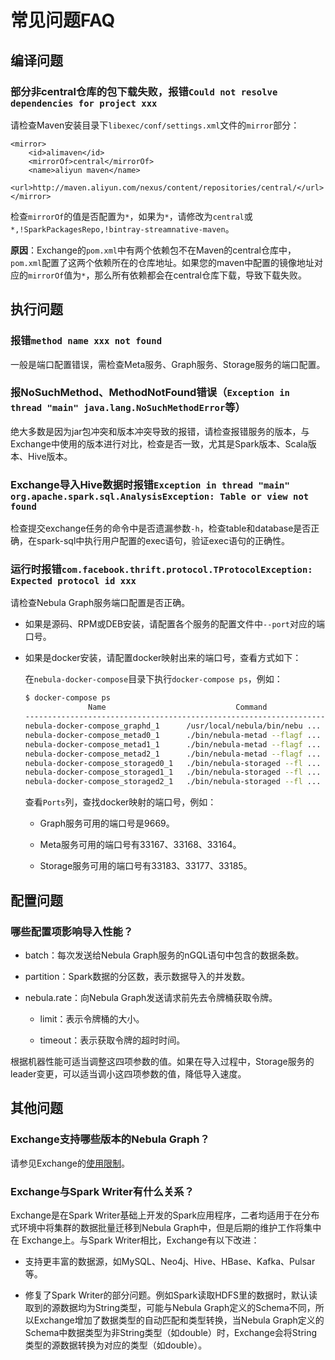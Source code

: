 # 常见问题FAQ

## 编译问题

### 部分非central仓库的包下载失败，报错`Could not resolve dependencies for project xxx`

请检查Maven安装目录下`libexec/conf/settings.xml`文件的`mirror`部分：

```text
<mirror>
    <id>alimaven</id>
    <mirrorOf>central</mirrorOf>
    <name>aliyun maven</name>
    <url>http://maven.aliyun.com/nexus/content/repositories/central/</url>
</mirror>
```

检查`mirrorOf`的值是否配置为`*`，如果为`*`，请修改为`central`或`*,!SparkPackagesRepo,!bintray-streamnative-maven`。

**原因**：Exchange的`pom.xml`中有两个依赖包不在Maven的central仓库中，`pom.xml`配置了这两个依赖所在的仓库地址。如果您的maven中配置的镜像地址对应的`mirrorOf`值为`*`，那么所有依赖都会在central仓库下载，导致下载失败。

## 执行问题

### 报错`method name xxx not found`

一般是端口配置错误，需检查Meta服务、Graph服务、Storage服务的端口配置。

### 报NoSuchMethod、MethodNotFound错误（`Exception in thread "main" java.lang.NoSuchMethodError`等）

绝大多数是因为jar包冲突和版本冲突导致的报错，请检查报错服务的版本，与Exchange中使用的版本进行对比，检查是否一致，尤其是Spark版本、Scala版本、Hive版本。

### Exchange导入Hive数据时报错`Exception in thread "main" org.apache.spark.sql.AnalysisException: Table or view not found`

检查提交exchange任务的命令中是否遗漏参数`-h`，检查table和database是否正确，在spark-sql中执行用户配置的exec语句，验证exec语句的正确性。

### 运行时报错`com.facebook.thrift.protocol.TProtocolException: Expected protocol id xxx`

请检查Nebula Graph服务端口配置是否正确。

- 如果是源码、RPM或DEB安装，请配置各个服务的配置文件中`--port`对应的端口号。

- 如果是docker安装，请配置docker映射出来的端口号，查看方式如下：

    在`nebula-docker-compose`目录下执行`docker-compose ps`，例如：

    ```bash
    $ docker-compose ps
                  Name                             Command                  State                                                         Ports
    ---------------------------------------------------------------------------------------------------------------------------------------------------------------------------------------------
    nebula-docker-compose_graphd_1      /usr/local/nebula/bin/nebu ...   Up (healthy)   0.0.0.0:33205->19669/tcp, 0.0.0.0:33204->19670/tcp, 0.0.0.0:9669->9669/tcp
    nebula-docker-compose_metad0_1      ./bin/nebula-metad --flagf ...   Up (healthy)   0.0.0.0:33165->19559/tcp, 0.0.0.0:33162->19560/tcp, 0.0.0.0:33167->9559/tcp, 9560/tcp
    nebula-docker-compose_metad1_1      ./bin/nebula-metad --flagf ...   Up (healthy)   0.0.0.0:33166->19559/tcp, 0.0.0.0:33163->19560/tcp, 0.0.0.0:33168->9559/tcp, 9560/tcp
    nebula-docker-compose_metad2_1      ./bin/nebula-metad --flagf ...   Up (healthy)   0.0.0.0:33161->19559/tcp, 0.0.0.0:33160->19560/tcp, 0.0.0.0:33164->9559/tcp, 9560/tcp
    nebula-docker-compose_storaged0_1   ./bin/nebula-storaged --fl ...   Up (healthy)   0.0.0.0:33180->19779/tcp, 0.0.0.0:33178->19780/tcp, 9777/tcp, 9778/tcp, 0.0.0.0:33183->9779/tcp, 9780/tcp
    nebula-docker-compose_storaged1_1   ./bin/nebula-storaged --fl ...   Up (healthy)   0.0.0.0:33175->19779/tcp, 0.0.0.0:33172->19780/tcp, 9777/tcp, 9778/tcp, 0.0.0.0:33177->9779/tcp, 9780/tcp
    nebula-docker-compose_storaged2_1   ./bin/nebula-storaged --fl ...   Up (healthy)   0.0.0.0:33184->19779/tcp, 0.0.0.0:33181->19780/tcp, 9777/tcp, 9778/tcp, 0.0.0.0:33185->9779/tcp, 9780/tcp
    ```

    查看`Ports`列，查找docker映射的端口号，例如：

    - Graph服务可用的端口号是9669。

    - Meta服务可用的端口号有33167、33168、33164。

    - Storage服务可用的端口号有33183、33177、33185。

## 配置问题

### 哪些配置项影响导入性能？

- batch：每次发送给Nebula Graph服务的nGQL语句中包含的数据条数。

- partition：Spark数据的分区数，表示数据导入的并发数。

- nebula.rate：向Nebula Graph发送请求前先去令牌桶获取令牌。

    - limit：表示令牌桶的大小。

    - timeout：表示获取令牌的超时时间。

根据机器性能可适当调整这四项参数的值。如果在导入过程中，Storage服务的leader变更，可以适当调小这四项参数的值，降低导入速度。

## 其他问题

### Exchange支持哪些版本的Nebula Graph？

请参见Exchange的[使用限制](ex-ug-limitations.md)。

### Exchange与Spark Writer有什么关系？

Exchange是在Spark Writer基础上开发的Spark应用程序，二者均适用于在分布式环境中将集群的数据批量迁移到Nebula Graph中，但是后期的维护工作将集中在 Exchange上。与Spark Writer相比，Exchange有以下改进：

- 支持更丰富的数据源，如MySQL、Neo4j、Hive、HBase、Kafka、Pulsar等。

- 修复了Spark Writer的部分问题。例如Spark读取HDFS里的数据时，默认读取到的源数据均为String类型，可能与Nebula Graph定义的Schema不同，所以Exchange增加了数据类型的自动匹配和类型转换，当Nebula Graph定义的Schema中数据类型为非String类型（如double）时，Exchange会将String类型的源数据转换为对应的类型（如double）。